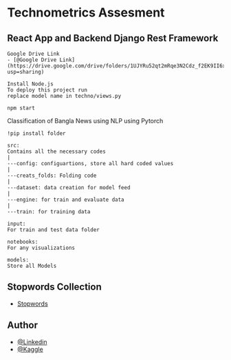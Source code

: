 
# Technometrics Assesment 

## React App and Backend Django Rest Framework

```
Google Drive Link
- [@Google Drive Link](https://drive.google.com/drive/folders/1UJYRu52qt2mRqe3N2Cdz_f2EK9II6xCW?usp=sharing)

Install Node.js
To deploy this project run
replace model name in techno/views.py
  
npm start
```

Classification of Bangla News using NLP using Pytorch

```
!pip install folder

src:
Contains all the necessary codes
|
---config: configuartions, store all hard coded values
|
---creats_folds: Folding code 
|
---dataset: data creation for model feed
|
---engine: for train and evaluate data
|
---train: for training data

input:
For train and test data folder

notebooks:
For any visualizations

models:
Store all Models
```

## Stopwords Collection

 - [Stopwords](https://www.ranks.nl/stopwords/bengali)

  
## Author

- [@Linkedin](https://www.linkedin.com/in/aditta-das/)
- [@Kaggle](https://www.kaggle.com/adinishad)

